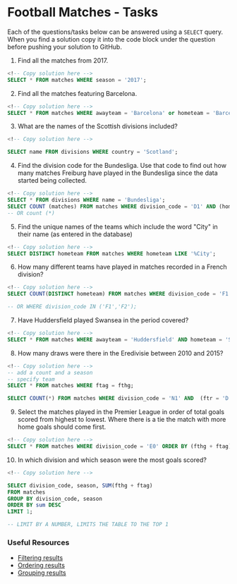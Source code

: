# Football Matches - Tasks

Each of the questions/tasks below can be answered using a `SELECT` query. When you find a solution copy it into the code block under the question before pushing your solution to GitHub.

1) Find all the matches from 2017.

```sql
<!-- Copy solution here -->
SELECT * FROM matches WHERE season = '2017';


```

2) Find all the matches featuring Barcelona.

```sql
<!-- Copy solution here -->
SELECT * FROM matches WHERE awayteam = 'Barcelona' or hometeam = 'Barcelona';


```

3) What are the names of the Scottish divisions included?

```sql
<!-- Copy solution here -->

SELECT name FROM divisions WHERE country = 'Scotland';

```

4) Find the division code for the Bundesliga. Use that code to find out how many matches Freiburg have played in the Bundesliga since the data started being collected.

```sql
<!-- Copy solution here -->
SELECT * FROM divisions WHERE name = 'Bundesliga';
SELECT COUNT (matches) FROM matches WHERE division_code = 'D1' AND (hometeam = 'Freiburg' OR awayteam = 'Freiburg');
-- OR count (*)


```

5) Find the unique names of the teams which include the word "City" in their name (as entered in the database) 


```sql
<!-- Copy solution here -->
SELECT DISTINCT hometeam FROM matches WHERE hometeam LIKE '%City';

```

6) How many different teams have played in matches recorded in a French division?

```sql
<!-- Copy solution here -->
SELECT COUNT(DISTINCT hometeam) FROM matches WHERE division_code = 'F1' or division_code = 'F2';

-- OR WHERE division_code IN ('F1','F2');
```

7) Have Huddersfield played Swansea in the period covered?

```sql
<!-- Copy solution here -->
SELECT * FROM matches WHERE awayteam = 'Huddersfield' AND hometeam = 'Swansea';

```

8) How many draws were there in the Eredivisie between 2010 and 2015?

```sql
<!-- Copy solution here -->
-- add a count and a season 
-- specify team
SELECT * FROM matches WHERE ftag = fthg;

SELECT COUNT(*) FROM matches WHERE division_code = 'N1' AND  (ftr = 'D' AND  seasoN BETWEEN 2010 AND 2015); 

```

9) Select the matches played in the Premier League in order of total goals scored from highest to lowest. Where there is a tie the match with more home goals should come first.

```sql
<!-- Copy solution here -->
SELECT * FROM matches WHERE division_code = 'E0' ORDER BY (fthg + ftag) DESC, fthg DESC;

```

10) In which division and which season were the most goals scored?

```sql
<!-- Copy solution here -->

SELECT division_code, season, SUM(fthg + ftag) 
FROM matches
GROUP BY division_code, season
ORDER BY sum DESC
LIMIT 1;

-- LIMIT BY A NUMBER, LIMITS THE TABLE TO THE TOP 1
```

### Useful Resources

- [Filtering results](https://www.w3schools.com/sql/sql_where.asp)
- [Ordering results](https://www.w3schools.com/sql/sql_orderby.asp)
- [Grouping results](https://www.w3schools.com/sql/sql_groupby.asp)